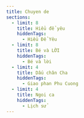 ```yaml
---
title: Chuyen de
sections:
  - limit: 8
    title: Hiểu để yêu
    hiddenTags:
      - Hiểu Để Yêu
  - limit: 8
    title: Bé và LỜI
    hiddenTags:
      - Bé và lời
  - limit: 4
    title: Dấu chân Cha
    hiddenTags:
      - Giao phan Phu Cuong
  - limit: 4
    title: Ngoi ca
    hiddenTags:
      - Lịch sử
---
```

